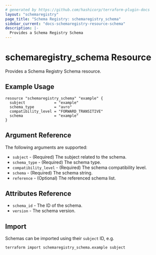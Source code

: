 ```yaml
---
# generated by https://github.com/hashicorp/terraform-plugin-docs
layout: "schemaregistry"
page_title: "Schema Registry: schemaregistry_schema"
sidebar_current: "docs-schemaregistry-resource-schema"
description: |-
  Provides a Schema Registry Schema
---
```

# schemaregistry_schema Resource

Provides a Schema Registry Schema resource.

## Example Usage

```hcl
resource "schemaregistry_schema" "example" {
  subject             = "example"
  schema_type         = "avro"
  compatibility_level = "FORWARD_TRANSITIVE"
  schema              = "example"
}
```

## Argument Reference

The following arguments are supported:

* `subject` - (Required) The subject related to the schema.
* `schema_type` - (Required) The schema type.
* `compatibility_level` - (Required) The schema compatibility level.
* `schema` - (Required) The schema string.
* `reference` - (Optional) The referenced schema list.

## Attributes Reference

* `schema_id` - The ID of the schema.
* `version` - The schema version.

## Import

Schemas can be imported using their `subject` ID, e.g.

```sh
terraform import schemaregistry_schema.example subject
```
